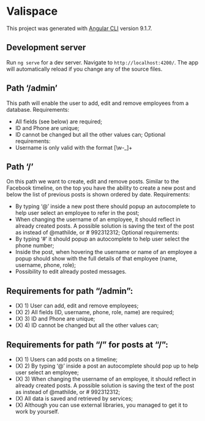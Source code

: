 # Valispace

This project was generated with [Angular CLI](https://github.com/angular/angular-cli) version 9.1.7.

## Development server

Run `ng serve` for a dev server. Navigate to `http://localhost:4200/`. The app will automatically reload if you change any of the source files.

## Path ‘/admin’
This path will enable the user to add, edit and remove employees from a database.
Requirements:
- All fields (see below) are required;
- ID and Phone are unique;
- ID cannot be changed but all the other values can;
Optional requirements:
- Username is only valid with the format [\w-_]+

## Path ‘/’
On this path we want to create, edit and remove posts. Similar to the Facebook timeline, on
the top you have the ability to create a new post and below the list of previous posts is
shown ordered by date.
Requirements:
- By typing ‘@’ inside a new post there should popup an autocomplete to help user
select an employee to refer in the post;
- When changing the username of an employee, it should reflect in already created
posts. A possible solution is saving the text of the post as <employee id=”1”
field=”username”></employee> instead of @mathilde, or # 992312312;
Optional requirements:
- By typing ‘#’ it should popup an autocomplete to help user select the phone number;
- Inside the post, when hovering the username or name of an employee a popup
should show with the full details of that employee (name, username, phone, role);
- Possibility to edit already posted messages.

## Requirements for path “/admin”:
- (X) 1) User can add, edit and remove employees;
- (X) 2) All fields (ID, username, phone, role, name) are required;
- (X) 3) ID and Phone are unique;
- (X) 4) ID cannot be changed but all the other values can;

## Requirements for path “/” for posts at “/”:
- (X) 1) Users can add posts on a timeline;
- (X) 2) By typing ‘@’ inside a post an autocomplete should pop up to help user select an
employee;
- (X) 3) When changing the username of an employee, it should reflect in already created
posts. A possible solution is saving the text of the post as <employee id=”1”
field=”username”></employee> instead of @mathilde, or # 992312312;
- (X) All data is saved and retrieved by services;
- (X) Although you can use external libraries, you managed to get it to work by yourself.
